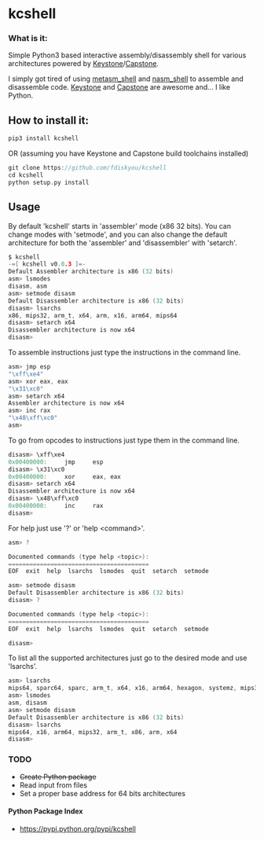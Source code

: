 # kcshell

### What is it:

Simple Python3 based interactive assembly/disassembly shell for various architectures powered by [Keystone](http://www.keystone-engine.org/)/[Capstone](http://www.capstone-engine.org/).

I simply got tired of using [metasm_shell](https://github.com/rapid7/metasploit-framework/blob/master/tools/exploit/metasm_shell.rb) and [nasm_shell](https://github.com/rapid7/metasploit-framework/blob/master/tools/exploit/nasm_shell.rb) to assemble and disassemble code. [Keystone](https://github.com/keystone-engine/keystone) and [Capstone](https://github.com/aquynh/capstone) are awesome and... I like Python.

## How to install it:

```C
pip3 install kcshell
```

OR (assuming you have Keystone and Capstone build toolchains installed)

```C
git clone https://github.com/fdiskyou/kcshell
cd kcshell
python setup.py install
```

## Usage

By default 'kcshell' starts in 'assembler' mode (x86 32 bits). You can change modes with 'setmode', and you can also change the default architecture for both the 'assembler' and 'disassembler' with 'setarch'. 

```C
$ kcshell
-=[ kcshell v0.0.3 ]=-
Default Assembler architecture is x86 (32 bits)
asm> lsmodes
disasm, asm
asm> setmode disasm
Default Disassembler architecture is x86 (32 bits)
disasm> lsarchs
x86, mips32, arm_t, x64, arm, x16, arm64, mips64
disasm> setarch x64
Disassembler architecture is now x64
disasm> 
```

To assemble instructions just type the instructions in the command line.

```C
asm> jmp esp
"\xff\xe4"
asm> xor eax, eax
"\x31\xc0"
asm> setarch x64
Assembler architecture is now x64
asm> inc rax
"\x48\xff\xc0"
asm> 

```

To go from opcodes to instructions just type them in the command line.

```C
disasm> \xff\xe4
0x00400000:     jmp     esp
disasm> \x31\xc0
0x00400000:     xor     eax, eax
disasm> setarch x64
Disassembler architecture is now x64
disasm> \x48\xff\xc0
0x00400000:     inc     rax
disasm> 

```

For help just use '?' or 'help \<command\>'.

```C
asm> ?

Documented commands (type help <topic>):
========================================
EOF  exit  help  lsarchs  lsmodes  quit  setarch  setmode

asm> setmode disasm
Default Disassembler architecture is x86 (32 bits)
disasm> ?

Documented commands (type help <topic>):
========================================
EOF  exit  help  lsarchs  lsmodes  quit  setarch  setmode

disasm>
```

To list all the supported architectures just go to the desired mode and use 'lsarchs'.

```C
asm> lsarchs
mips64, sparc64, sparc, arm_t, x64, x16, arm64, hexagon, systemz, mips32, ppc64, x86, arm, ppc32
asm> lsmodes
asm, disasm
asm> setmode disasm
Default Disassembler architecture is x86 (32 bits)
disasm> lsarchs
mips64, x16, arm64, mips32, arm_t, x86, arm, x64
disasm> 
```

### TODO

* ~~Create Python package~~
* Read input from files
* Set a proper base address for 64 bits architectures

#### Python Package Index

* https://pypi.python.org/pypi/kcshell
